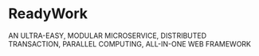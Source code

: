 # ReadyWork
AN ULTRA-EASY, MODULAR MICROSERVICE, DISTRIBUTED TRANSACTION, PARALLEL COMPUTING, ALL-IN-ONE WEB FRAMEWORK
